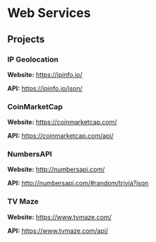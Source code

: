 # Web Services

## Projects

### IP Geolocation

**Website:** https://ipinfo.io/

**API:** https://ipinfo.io/json/

### CoinMarketCap

**Website:** https://coinmarketcap.com/

**API:** https://coinmarketcap.com/api/

### NumbersAPI

**Website:** http://numbersapi.com/

**API:** http://numbersapi.com/#random/trivia?json

### TV Maze

**Website:** https://www.tvmaze.com/

**API:** https://www.tvmaze.com/api/
